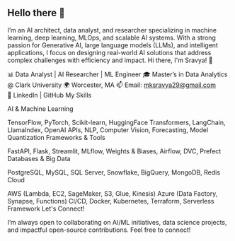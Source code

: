 ## Hello there 👋

I’m an AI architect, data analyst, and researcher specializing in machine learning, deep learning, MLOps, and scalable AI systems. With a strong passion for Generative AI, large language models (LLMs), and intelligent applications, I focus on designing real-world AI solutions that address complex challenges with efficiency and impact.
Hi there, I'm Sravya! 👋

📊 Data Analyst | AI Researcher | ML Engineer 🎓 Master’s in Data Analytics @ Clark University 🌍 Worcester, MA 📫 Email: mksravya29@gmail.com 🔗 LinkedIn | GitHub
My Skills

AI & Machine Learning

TensorFlow, PyTorch, Scikit-learn, HuggingFace Transformers, LangChain, LlamaIndex, OpenAI APIs, NLP, Computer Vision, Forecasting, Model Quantization
Frameworks & Tools

FastAPI, Flask, Streamlit, MLflow, Weights & Biases, Airflow, DVC, Prefect
Databases & Big Data

PostgreSQL, MySQL, SQL Server, Snowflake, BigQuery, MongoDB, Redis
Cloud

AWS (Lambda, EC2, SageMaker, S3, Glue, Kinesis) Azure (Data Factory, Synapse, Functions) CI/CD, Docker, Kubernetes, Terraform, Serverless Framework
Let's Connect!

I’m always open to collaborating on AI/ML initiatives, data science projects, and impactful open-source contributions. Feel free to connect!
